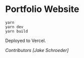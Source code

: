 # Portfolio Website

```
yarn
yarn dev
yarn build
```

Deployed to Vercel.

<i>Contributors [Jake Schroeder]</i>
